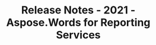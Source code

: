 ﻿---
title: Release Notes - 2021 - Aspose.Words for Reporting Services
articleTitle: Release Notes - 2021
linktitle: Release Notes - 2021
description: "Release Notes - 2021 – learn about the latest updates and fixes."
type: docs
weight: 5
url: /reportingservices/release-notes-2021/
---
